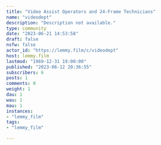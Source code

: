 ```yaml
---
title: "Video Assist Operators and 24-Frame Technicians" 
name: "videodept"
description: "Description not available."
type: community
date: "2023-06-21 14:53:58"
draft: false
nsfw: false
actor_id: "https://lemmy.film/c/videodept"
host: lemmy.film
lastmod: "1969-12-31 19:00:00"
published: "2023-06-12 20:36:55"
subscribers: 6
posts: 1
comments: 0
weight: 1
dau: 1
wau: 1
mau: 1
instances:
- "lemmy_film"
tags: 
- "lemmy_film"

---
```

